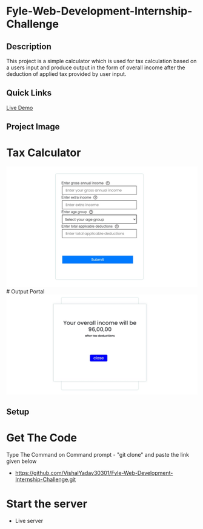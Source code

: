 # Fyle-Web-Development-Internship-Challenge
## Description
This project is a simple calculator which is used for tax calculation based on a users input and produce output in the form of overall income after the deduction of applied tax provided by user input.

## Quick Links
<a href = "https://vishalyadav30301.github.io/Fyle-Web-Development-Internship-Challenge/">Live Demo </a>

## Project Image
# Tax Calculator
<img src = "https://github.com/VishalYadav30301/Fyle-Web-Development-Internship-Challenge/blob/main/Calculator.jpg">
# Output Portal
<img src = "https://github.com/VishalYadav30301/Fyle-Web-Development-Internship-Challenge/blob/main/Calculator1.jpg">


## Setup
 # Get The Code
 Type The Command on Command prompt - "git clone" and paste the link given below
 - https://github.com/VishalYadav30301/Fyle-Web-Development-Internship-Challenge.git

# Start the server
 - Live server 
